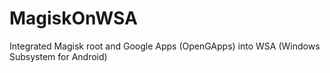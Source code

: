 # MagiskOnWSA
Integrated Magisk root and Google Apps (OpenGApps) into WSA (Windows Subsystem for Android)
